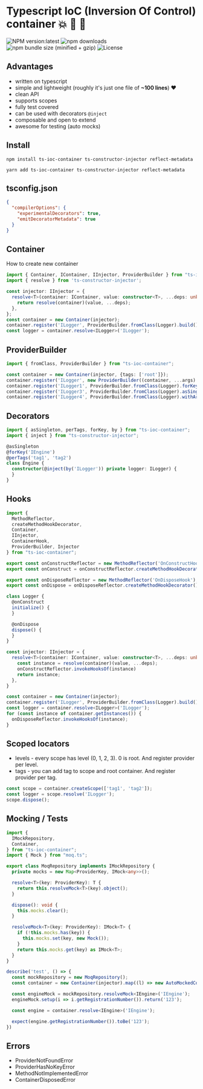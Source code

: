# Typescript IoC (Inversion Of Control) container :boom: :100: :green_heart:

![NPM version:latest](https://img.shields.io/npm/v/ts-ioc-container/latest.svg?style=flat-square)
![npm downloads](https://img.shields.io/npm/dt/ts-ioc-container.svg?style=flat-square)
![npm bundle size (minified + gzip)](https://img.shields.io/bundlephobia/minzip/ts-ioc-container)
![License](https://img.shields.io/npm/l/ts-ioc-container)

## Advantages
- written on typescript
- simple and lightweight (roughly it's just one file of **~100 lines**) :heart:
- clean API
- supports scopes
- fully test covered
- can be used with decorators `@inject`
- composable and open to extend
- awesome for testing (auto mocks)

## Install
```shell script
npm install ts-ioc-container ts-constructor-injector reflect-metadata
```
```shell script
yarn add ts-ioc-container ts-constructor-injector reflect-metadata
```

## tsconfig.json
```json
{
  "compilerOptions": {
    "experimentalDecorators": true,
    "emitDecoratorMetadata": true
  }
}
```


## Container
How to create new container

```typescript
import { Container, IContainer, IInjector, ProviderBuilder } from "ts-ioc-container";
import { resolve } from 'ts-constructor-injector';

const injector: IInjector = {
  resolve<T>(container: IContainer, value: constructor<T>, ...deps: unknown[]): T {
    return resolve(container)(value, ...deps);
  },
};
const container = new Container(injector);
container.register('ILogger', ProviderBuilder.fromClass(Logger).build());
const logger = container.resolve<ILogger>('ILogger');
```

## ProviderBuilder

```typescript
import { fromClass, ProviderBuilder } from "ts-ioc-container";

const container = new Container(injector, {tags: ['root']});
container.register('ILogger', new ProviderBuilder((container, ...args) => new Logger(...args)).build());
container.register('ILogger1', ProviderBuilder.fromClass(Logger).forKey('ILogger').asSingleton().forTags(['root']).build()); // global singleton
container.register('ILogger3', ProviderBuilder.fromClass(Logger).asSingleton().forTags(['tag1', 'tag2']).build()); // singleton for scope with tag1 or tag2
container.register('ILogger4', ProviderBuilder.fromClass(Logger).withArgs('dev').asSingleton().build()); // singleton in every scope
```

## Decorators

```typescript
import { asSingleton, perTags, forKey, by } from "ts-ioc-container";
import { inject } from "ts-constructor-injector";

@asSingleton
@forKey('IEngine')
@perTags('tag1', 'tag2')
class Engine {
  constructor(@inject(by('ILogger')) private logger: ILogger) {
  }
}
```

## Hooks

```typescript
import {
  MethodReflector,
  createMethodHookDecorator,
  Container,
  IInjector,
  ContainerHook,
  ProviderBuilder, Injector
} from "ts-ioc-container";

export const onConstructReflector = new MethodReflector('OnConstructHook');
export const onConstruct = onConstructReflector.createMethodHookDecorator();

export const onDisposeReflector = new MethodReflector('OnDisposeHook');
export const onDispose = onDisposeReflector.createMethodHookDecorator();

class Logger {
  @onConstruct
  initialize() {
  }

  @onDispose
  dispose() {
  }
}

const injector: IInjector = {
  resolve<T>(container: IContainer, value: constructor<T>, ...deps: unknown[]): T {
    const instance = resolve(container)(value, ...deps);
    onConstructReflector.invokeHooksOf(instance)
    return instance;
  },
}

const container = new Container(injector);
container.register('ILogger', ProviderBuilder.fromClass(Logger).build());
const logger = container.resolve<ILogger>('ILogger');
for (const instance of container.getInstances()) {
  onDisposeReflector.invokeHooksOf(instance);
}
```

## Scoped locators

- levels - every scope has level (0, 1, 2, 3). 0 is root. And register provider per level.
- tags - you can add tag to scope and root container. And register provider per tag.

```typescript
const scope = container.createScope(['tag1', 'tag2']);
const logger = scope.resolve('ILogger');
scope.dispose();
```

## Mocking / Tests

```typescript
import {
  IMockRepository,
  Container,
} from "ts-ioc-container";
import { Mock } from "moq.ts";

export class MoqRepository implements IMockRepository {
  private mocks = new Map<ProviderKey, IMock<any>>();

  resolve<T>(key: ProviderKey): T {
    return this.resolveMock<T>(key).object();
  }

  dispose(): void {
    this.mocks.clear();
  }

  resolveMock<T>(key: ProviderKey): IMock<T> {
    if (!this.mocks.has(key)) {
      this.mocks.set(key, new Mock());
    }
    return this.mocks.get(key) as IMock<T>;
  }
}

describe('test', () => {
  const mockRepository = new MoqRepository();
  const container = new Container(injector).map((l) => new AutoMockedContainer(l, mockRepository));

  const engineMock = mockRepository.resolveMock<IEngine>('IEngine');
  engineMock.setup(i => i.getRegistrationNumber()).return('123');

  const engine = container.resolve<IEngine>('IEngine');

  expect(engine.getRegistrationNumber()).toBe('123');
})
```


## Errors

- ProviderNotFoundError
- ProviderHasNoKeyError
- MethodNotImplementedError
- ContainerDisposedError
